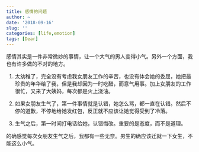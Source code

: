 ```yaml
---
title: 感情的问题
author: ~
date: '2018-09-16'
slug: ''
categories: [life,emotion]
tags: [Dear]
---
```


感情其实是一件非常微妙的事情，让一个大气的男人变得小气。另外一个方面，我也有许多做的不对的地方。

1. 太幼稚了，完全没有考虑我女朋友工作的辛苦，也没有体会她的委屈，她把最珍贵的年华给了我，但是我却因为一时吃醋，而意气用事。加上女朋友的工作很忙，又来了大姨妈，每次都是火上浇油。

2. 如果女朋友生气了，第一件事情就是认错，她怎么骂，都一直在认错。然后不停的道歉，不停地给她发红包，反正就不应该让她觉得受到了冷落。

3. 生气之后，第一时间打电话给她，认错悔改。重要的是态度，而不是道理。

的确感觉每次女朋友生气之后，我都有一些无奈。男生的确应该迁就一下女生，不能这么小气。